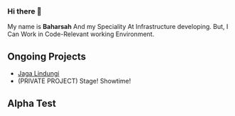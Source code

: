 ### Hi there 👋


My name is **Baharsah** And my Speciality At Infrastructure developing.
But, I Can Work in Code-Relevant working Environment.

## Ongoing Projects

 - [Jaga Lindungi](https://github.com/baharsah/jagalindungi)
 - (PRIVATE PROJECT) Stage! Showtime!

## Alpha Test








